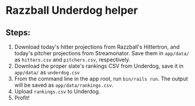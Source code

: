 # Razzball Underdog helper

## Steps:

1. Download today's hitter projections from Razzball's Hittertron, and today's pitcher projections from Streamonator. Save them in `app/data/` as `hitters.csv` and `pitchers.csv`, respectively.
2. Download the proper slate's rankings CSV from Underdog, save it in `app/data/` as `underdog.csv`
3. From the command line in the app root, run `bin/rails run`. The output will be saved as `app/data/rankings.csv`.
4. Upload `rankings.csv` to Underdog.
5. Profit!
